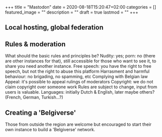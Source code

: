 +++
title =  "Mastodon"
date = 2020-08-18T15:20:47+02:00
categories = []
featured_image = ""
description = ""
draft = true
lastmod = ""
+++

<!--more-->

## Local hosting, global federation

## Rules & moderation
What should the basic rules and principles be?
Nudity: yes; porn: no (there are other instances for that), still accessible for those who want to see it, to share you need another instance.
Free speech: you have the right to free speech, but not the right to abuse this platform
Harrasment and harmful behaviour: no brigading, no spamming, etc
Complying with Belgian law
Appeal: it's possible to appeal rulings of moderators
Copyright: we do not claim copyright over someone work
Rules are subject to change, input from users is valuable.
Languages: initially Dutch & English, later maybe others? (French, German, Turkish...?)


## Creating a 'Belgiverse'
Those from outside the region are welcome but encouraged to start their own instance to build a 'Belgiverse' network.